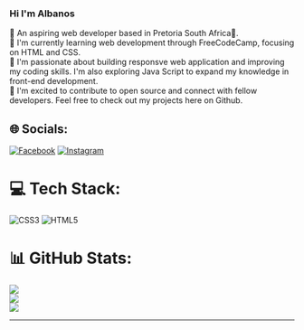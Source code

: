 ### Hi I'm Albanos

📍 An aspiring web developer based in Pretoria South Africa📍.<br>
🚨 I'm currently learning web development through FreeCodeCamp, focusing on HTML and CSS.<br>
🚧 I'm passionate about building responsve web application and improving my coding skills. I'm also exploring Java Script to expand my knowledge in front-end development.<br>
🏁 I'm excited to contribute to open source and connect with fellow developers. Feel free to check out my projects here on Github.<br>


## 🌐 Socials:
[![Facebook](https://img.shields.io/badge/Facebook-%231877F2.svg?logo=Facebook&logoColor=white)](https://facebook.com/amt.albanos) [![Instagram](https://img.shields.io/badge/Instagram-%23E4405F.svg?logo=Instagram&logoColor=white)](https://instagram.com/thato_tween) 

# 💻 Tech Stack:
![CSS3](https://img.shields.io/badge/css3-%231572B6.svg?style=for-the-badge&logo=css3&logoColor=white) ![HTML5](https://img.shields.io/badge/html5-%23E34F26.svg?style=for-the-badge&logo=html5&logoColor=white)
# 📊 GitHub Stats:
![](https://github-readme-stats.vercel.app/api?username=Thato-t&theme=dark&hide_border=false&include_all_commits=false&count_private=false)<br/>
![](https://github-readme-streak-stats.herokuapp.com/?user=Thato-t&theme=dark&hide_border=false)<br/>
![](https://github-readme-stats.vercel.app/api/top-langs/?username=Thato-t&theme=dark&hide_border=false&include_all_commits=false&count_private=false&layout=compact)

---

<!-- Proudly created with GPRM ( https://gprm.itsvg.in ) -->
